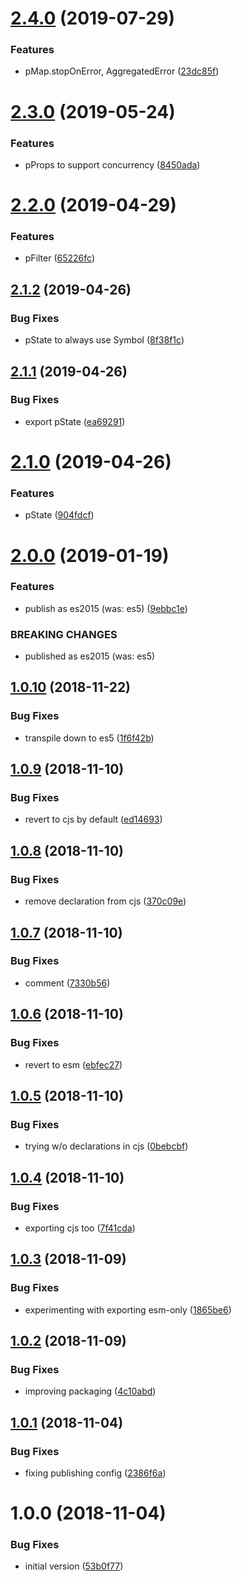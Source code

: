 # [2.4.0](https://github.com/NaturalCycles/promise-lib/compare/v2.3.0...v2.4.0) (2019-07-29)


### Features

* pMap.stopOnError, AggregatedError ([23dc85f](https://github.com/NaturalCycles/promise-lib/commit/23dc85f))

# [2.3.0](https://github.com/NaturalCycles/promise-lib/compare/v2.2.0...v2.3.0) (2019-05-24)


### Features

* pProps to support concurrency ([8450ada](https://github.com/NaturalCycles/promise-lib/commit/8450ada))

# [2.2.0](https://github.com/NaturalCycles/promise-lib/compare/v2.1.2...v2.2.0) (2019-04-29)


### Features

* pFilter ([65226fc](https://github.com/NaturalCycles/promise-lib/commit/65226fc))

## [2.1.2](https://github.com/NaturalCycles/promise-lib/compare/v2.1.1...v2.1.2) (2019-04-26)


### Bug Fixes

* pState to always use Symbol ([8f38f1c](https://github.com/NaturalCycles/promise-lib/commit/8f38f1c))

## [2.1.1](https://github.com/NaturalCycles/promise-lib/compare/v2.1.0...v2.1.1) (2019-04-26)


### Bug Fixes

* export pState ([ea69291](https://github.com/NaturalCycles/promise-lib/commit/ea69291))

# [2.1.0](https://github.com/NaturalCycles/promise-lib/compare/v2.0.0...v2.1.0) (2019-04-26)


### Features

* pState ([904fdcf](https://github.com/NaturalCycles/promise-lib/commit/904fdcf))

# [2.0.0](https://github.com/NaturalCycles/promise-lib/compare/v1.0.10...v2.0.0) (2019-01-19)


### Features

* publish as es2015 (was: es5) ([9ebbc1e](https://github.com/NaturalCycles/promise-lib/commit/9ebbc1e))


### BREAKING CHANGES

* published as es2015 (was: es5)

## [1.0.10](https://github.com/NaturalCycles/promise-lib/compare/v1.0.9...v1.0.10) (2018-11-22)


### Bug Fixes

* transpile down to es5 ([1f6f42b](https://github.com/NaturalCycles/promise-lib/commit/1f6f42b))

## [1.0.9](https://github.com/NaturalCycles/promise-lib/compare/v1.0.8...v1.0.9) (2018-11-10)


### Bug Fixes

* revert to cjs by default ([ed14693](https://github.com/NaturalCycles/promise-lib/commit/ed14693))

## [1.0.8](https://github.com/NaturalCycles/promise-lib/compare/v1.0.7...v1.0.8) (2018-11-10)


### Bug Fixes

* remove declaration from cjs ([370c09e](https://github.com/NaturalCycles/promise-lib/commit/370c09e))

## [1.0.7](https://github.com/NaturalCycles/promise-lib/compare/v1.0.6...v1.0.7) (2018-11-10)


### Bug Fixes

* comment ([7330b56](https://github.com/NaturalCycles/promise-lib/commit/7330b56))

## [1.0.6](https://github.com/NaturalCycles/promise-lib/compare/v1.0.5...v1.0.6) (2018-11-10)


### Bug Fixes

* revert to esm ([ebfec27](https://github.com/NaturalCycles/promise-lib/commit/ebfec27))

## [1.0.5](https://github.com/NaturalCycles/promise-lib/compare/v1.0.4...v1.0.5) (2018-11-10)


### Bug Fixes

* trying w/o declarations in cjs ([0bebcbf](https://github.com/NaturalCycles/promise-lib/commit/0bebcbf))

## [1.0.4](https://github.com/NaturalCycles/promise-lib/compare/v1.0.3...v1.0.4) (2018-11-10)


### Bug Fixes

* exporting cjs too ([7f41cda](https://github.com/NaturalCycles/promise-lib/commit/7f41cda))

## [1.0.3](https://github.com/NaturalCycles/promise-lib/compare/v1.0.2...v1.0.3) (2018-11-09)


### Bug Fixes

* experimenting with exporting esm-only ([1865be6](https://github.com/NaturalCycles/promise-lib/commit/1865be6))

## [1.0.2](https://github.com/NaturalCycles/promise-lib/compare/v1.0.1...v1.0.2) (2018-11-09)


### Bug Fixes

* improving packaging ([4c10abd](https://github.com/NaturalCycles/promise-lib/commit/4c10abd))

## [1.0.1](https://github.com/NaturalCycles/promise-lib/compare/v1.0.0...v1.0.1) (2018-11-04)


### Bug Fixes

* fixing publishing config ([2386f6a](https://github.com/NaturalCycles/promise-lib/commit/2386f6a))

# 1.0.0 (2018-11-04)


### Bug Fixes

* initial version ([53b0f77](https://github.com/NaturalCycles/promise-lib/commit/53b0f77))
